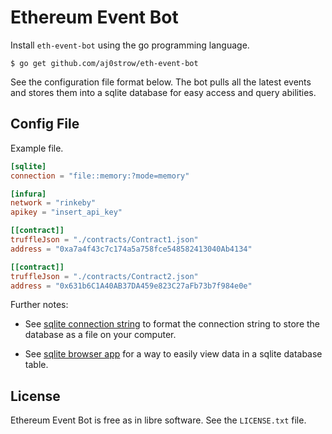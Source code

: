 # Ethereum Event Bot

Install `eth-event-bot` using the go programming language.

```
$ go get github.com/aj0strow/eth-event-bot
```

See the configuration file format below. The bot pulls all the latest events and stores them into a sqlite database for easy access and query abilities. 

## Config File

Example file.

```toml
[sqlite]
connection = "file::memory:?mode=memory"

[infura]
network = "rinkeby"
apikey = "insert_api_key"

[[contract]]
truffleJson = "./contracts/Contract1.json"
address = "0xa7a4f43c7c174a5a758fce548582413040Ab4134"

[[contract]]
truffleJson = "./contracts/Contract2.json"
address = "0x631b6C1A40AB37DA459e823C27aFb73b7f984e0e"
```

Further notes:

* See [sqlite connection string](https://github.com/mattn/go-sqlite3#connection-string) to format the connection string to store the database as a file on your computer. 

* See [sqlite browser app](https://sqlitebrowser.org/) for a way to easily view data in a sqlite database table. 

## License

Ethereum Event Bot is free as in libre software. See the `LICENSE.txt` file. 
